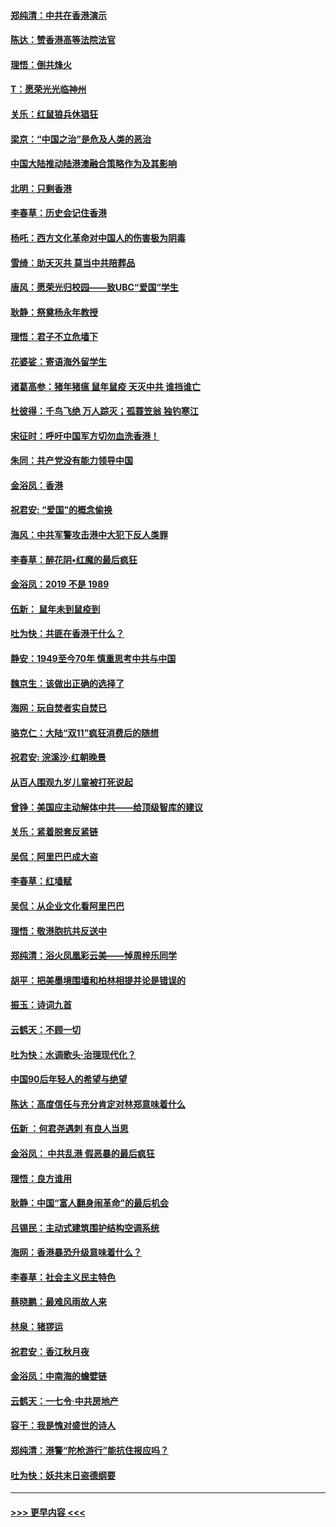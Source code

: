 #### [郑纯清：中共在香港演示](../pages/nsc993/n11670539.md?t=11220722) 
#### [陈达：赞香港高等法院法官](../pages/nsc993/n11669542.md?t=11220722) 
#### [理悟：倒共烽火](../pages/nsc993/n11668844.md?t=11220722) 
#### [T：愿荣光光临神州](../pages/nsc993/n11668421.md?t=11220722) 
#### [关乐：红鼠狼兵休猖狂](../pages/nsc993/n11668378.md?t=11220722) 
#### [梁京：“中国之治”是危及人类的恶治](../pages/nsc993/n11668328.md?t=11220722) 
#### [中国大陆推动陆港澳融合策略作为及其影响](../pages/nsc993/n11668157.md?t=11220722) 
#### [北明：只剩香港](../pages/nsc993/n11668002.md?t=11220722) 
#### [李春草：历史会记住香港](../pages/nsc993/n11667927.md?t=11220722) 
#### [杨吒：西方文化革命对中国人的伤害极为阴毒](../pages/nsc993/n11664521.md?t=11220722) 
#### [雪绮：助天灭共 莫当中共陪葬品](../pages/nsc993/n11662650.md?t=11220722) 
#### [唐风：愿荣光归校园——致UBC“爱国”学生](../pages/nsc993/n11662194.md?t=11220722) 
#### [耿静：祭奠杨永年教授](../pages/nsc993/n11662514.md?t=11220722) 
#### [理悟：君子不立危墙下](../pages/nsc993/n11662172.md?t=11220722) 
#### [花婆娑：寄语海外留学生](../pages/nsc993/n11662121.md?t=11220722) 
#### [诸葛高参：猪年猪瘟 鼠年鼠疫 天灭中共 谁挡谁亡](../pages/nsc993/n11661980.md?t=11220722) 
#### [杜彼得：千鸟飞绝 万人踪灭；孤蓑笠翁 独钓寒江](../pages/nsc993/n11661170.md?t=11220722) 
#### [宋征时：呼吁中国军方切勿血洗香港！](../pages/nsc993/n11415318.md?t=11220722) 
#### [朱同：共产党没有能力领导中国](../pages/nsc993/n11660421.md?t=11220722) 
#### [金浴凤：香港](../pages/nsc993/n11660419.md?t=11220722) 
#### [祝君安: “爱国”的概念偷换](../pages/nsc993/n11659706.md?t=11220722) 
#### [海风：中共军警攻击港中大犯下反人类罪](../pages/nsc993/n11659632.md?t=11220722) 
#### [李春草：醉花阴•红魔的最后疯狂](../pages/nsc993/n11659287.md?t=11220722) 
#### [金浴凤：2019 不是 1989](../pages/nsc993/n11657663.md?t=11220722) 
#### [伍新： 鼠年未到鼠疫到](../pages/nsc993/n11655098.md?t=11220722) 
#### [吐为快：共匪在香港干什么？](../pages/nsc993/n11654891.md?t=11220722) 
#### [静安：1949至今70年 慎重思考中共与中国](../pages/nsc993/n11651244.md?t=11220722) 
#### [魏京生：该做出正确的选择了](../pages/nsc993/n11653084.md?t=11220722) 
#### [海网：玩自焚者实自焚已](../pages/nsc993/n11652423.md?t=11220722) 
#### [骆克仁：大陆“双11”疯狂消费后的随想](../pages/nsc993/n11652305.md?t=11220722) 
#### [祝君安: 浣溪沙·红朝晚景](../pages/nsc993/n11652258.md?t=11220722) 
#### [从百人围观九岁儿童被打死说起](../pages/nsc993/n11651030.md?t=11220722) 
#### [曾铮：美国应主动解体中共——给顶级智库的建议](../pages/nsc993/n11649888.md?t=11220722) 
#### [关乐：紧着脱套反紧链](../pages/nsc993/n11649069.md?t=11220722) 
#### [吴侃：阿里巴巴成大盗](../pages/nsc993/n11645523.md?t=11220722) 
#### [李春草：红墙赋](../pages/nsc993/n11646389.md?t=11220722) 
#### [吴侃：从企业文化看阿里巴巴](../pages/nsc993/n11645476.md?t=11220722) 
#### [理悟：敬港胞抗共反送中](../pages/nsc993/n11645466.md?t=11220722) 
#### [郑纯清：浴火凤凰彩云美——悼周梓乐同学](../pages/nsc993/n11645155.md?t=11220722) 
#### [胡平：把美墨境围墙和柏林相提并论是错误的](../pages/nsc993/n11645134.md?t=11220722) 
#### [振玉：诗词九首](../pages/nsc993/n11644081.md?t=11220722) 
#### [云鹤天：不顾一切](../pages/nsc993/n11643508.md?t=11220722) 
#### [吐为快：水调歌头·治理现代化？](../pages/nsc993/n11643485.md?t=11220722) 
#### [中国90后年轻人的希望与绝望](../pages/nsc993/n11642317.md?t=11220722) 
#### [陈达：高度信任与充分肯定对林郑意味着什么](../pages/nsc993/n11641441.md?t=11220722) 
#### [伍新 ：何君尧遇刺 有良人当思](../pages/nsc993/n11641503.md?t=11220722) 
#### [金浴凤： 中共乱港  假恶暴的最后疯狂](../pages/nsc993/n11641495.md?t=11220722) 
#### [理悟：良方谁用](../pages/nsc993/n11641463.md?t=11220722) 
#### [耿静：中国“富人翻身闹革命”的最后机会](../pages/nsc993/n11640655.md?t=11220722) 
#### [吕锡民：主动式建筑围护结构空调系统](../pages/nsc993/n11640168.md?t=11220722) 
#### [海网：香港暴恐升级意味着什么？](../pages/nsc993/n11635904.md?t=11220722) 
#### [李春草：社会主义民主特色](../pages/nsc993/n11634657.md?t=11220722) 
#### [蔡晓鹏：最难风雨故人来](../pages/nsc993/n11633145.md?t=11220722) 
#### [林泉：猪猡运](../pages/nsc993/n11631469.md?t=11220722) 
#### [祝君安：香江秋月夜](../pages/nsc993/n11631440.md?t=11220722) 
#### [金浴凤：中南海的蟾嬖链](../pages/nsc993/n11631290.md?t=11220722) 
#### [云鹤天：一七令·中共房地产](../pages/nsc993/n11630084.md?t=11220722) 
#### [容干：我是愧对盛世的诗人](../pages/nsc993/n11630059.md?t=11220722) 
#### [郑纯清：港警“陀枪游行”能抗住报应吗？](../pages/nsc993/n11629999.md?t=11220722) 
#### [吐为快：妖共末日盗德纲要](../pages/nsc993/n11628610.md?t=11220722) 

----
#### [ >>> 更早内容 <<< ](../indexes/nsc993-earlier.md)
